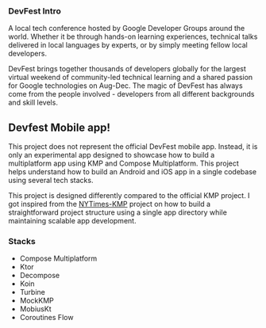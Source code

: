### DevFest Intro

A local tech conference hosted by Google Developer Groups around the world. Whether it be through hands-on learning experiences, technical talks delivered in local languages by experts, or by simply meeting fellow local developers.

DevFest brings together thousands of developers globally for the largest virtual weekend of community-led technical learning and a shared passion for Google technologies on Aug-Dec. The magic of DevFest has always come from the people involved - developers from all different backgrounds and skill levels.

## Devfest Mobile app!

This project does not represent the official DevFest mobile app. Instead, it is only an experimental app designed to showcase how to build a multiplatform app using KMP and Compose Multiplatform. This project helps understand how to build an Android and iOS app in a single codebase using several tech stacks.

This project is designed differently compared to the official KMP project. I got inspired from the [NYTimes-KMP](https://github.com/xxfast/NYTimes-KMP) project on how to build a straightforward project structure using a single app directory while maintaining scalable app development.

### Stacks

- Compose Multiplatform
- Ktor
- Decompose
- Koin
- Turbine
- MockKMP
- MobiusKt
- Coroutines Flow
